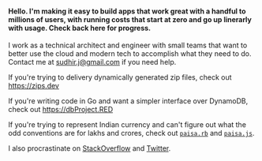 #### Hello. I'm making it easy to build apps that work great with a handful to millions of users, with running costs that start at zero and go up linerarly with usage. Check back here for progress. 

I work as a technical architect and engineer with small teams that want to better use the cloud and modern tech to accomplish what they need to do. Contact me at sudhir.j@gmail.com if you need help.

If you're trying to delivery dynamically generated zip files, check out https://zips.dev

If you're writing code in Go and want a simpler interface over DynamoDB, check out https://dbProject.RED 

If you're trying to represent Indian currency and can't figure out what the odd conventions are for lakhs and crores, check out [`paisa.rb`](https://github.com/sudhirj/paisa.rb) and [`paisa.js`](https://github.com/sudhirj/paisa.js). 

I also procrastinate on [StackOverflow](https://stackoverflow.com/users/73831/sudhir-jonathan) and [Twitter](https://twitter.com/sudhirj).






<!--
**sudhirj/sudhirj** is a ✨ _special_ ✨ repository because its `README.md` (this file) appears on your GitHub profile.

Here are some ideas to get you started:

- 🔭 I’m currently working on ...
- 🌱 I’m currently learning ...
- 👯 I’m looking to collaborate on ...
- 🤔 I’m looking for help with ...
- 💬 Ask me about ...
- 📫 How to reach me: ...
- 😄 Pronouns: ...
- ⚡ Fun fact: ...
-->
